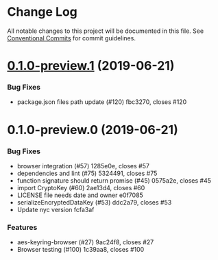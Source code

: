# Change Log

All notable changes to this project will be documented in this file.
See [Conventional Commits](https://conventionalcommits.org) for commit guidelines.

# [0.1.0-preview.1](/compare/@aws-crypto/raw-aes-keyring-browser@0.1.0-preview.0...@aws-crypto/raw-aes-keyring-browser@0.1.0-preview.1) (2019-06-21)


### Bug Fixes

* package.json files path update (#120) fbc3270, closes #120





# 0.1.0-preview.0 (2019-06-21)


### Bug Fixes

* browser integration (#57) 1285e0e, closes #57
* dependencies and lint (#75) 5324491, closes #75
* function signature should return promise (#45) 0575a2e, closes #45
* import CryptoKey (#60) 2ae13d4, closes #60
* LICENSE file needs date and owner e0f7085
* serializeEncryptedDataKey (#53) ddc2a79, closes #53
* Update nyc version fcfa3af


### Features

* aes-keyring-browser (#27) 9ac24f8, closes #27
* Browser testing (#100) 1c39aa8, closes #100
